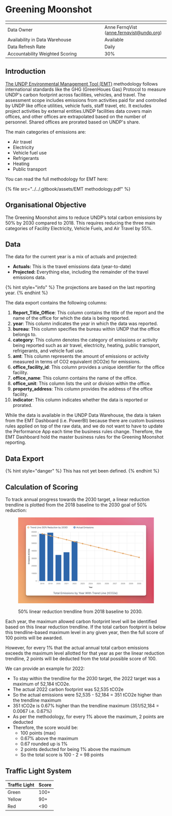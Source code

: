 # Greening Moonshot

<table data-header-hidden><thead><tr><th width="289"></th><th></th></tr></thead><tbody><tr><td>Data Owner</td><td>Anne FernqVist (<a href="mailto:anne.fernqvist@undp.org">anne.fernqvist@undp.org</a>)</td></tr><tr><td>Availability in Data Warehouse</td><td>Available</td></tr><tr><td>Data Refresh Rate</td><td>Daily</td></tr><tr><td>Accountability Weighted Scoring</td><td>30%</td></tr></tbody></table>

## Introduction

[The UNDP Environmental Management Tool (EMT)](https://app.powerbi.com/groups/me/reports/a7ff2749-e24a-4bb8-bb7a-e0147fd7f8df/ReportSection?ctid=b3e5db5e-2944-4837-99f5-7488ace54319\&experience=power-bi) methodology follows international standards like the GHG (GreenHoues Gas) Protocol to measure UNDP's carbon footprint across facilities, vehicles, and travel. The assessment scope includes emissions from activities paid for and controlled by UNDP like office utilities, vehicle fuels, staff travel, etc. It excludes project activities by external entities.UNDP facilities data covers main offices, and other offices are extrapolated based on the number of personnel. Shared offices are prorated based on UNDP's share.

The main categories of emissions are:

* Air travel
* Electricity
* Vehicle fuel use
* Refrigerants
* Heating
* Public transport

You can read the full methodology for EMT here:

{% file src="../../.gitbook/assets/EMT methodology.pdf" %}

## Organisational Objective

The Greening Moonshot aims to reduce UNDP’s total carbon emissions by 50% by 2030 compared to 2018. This requires reducing the three main categories of Facility Electricity, Vehicle Fuels, and Air Travel by 55%.

## Data

The data for the current year is a mix of actuals and projected:

* **Actuals:** This is the travel emissions data (year-to-date)
* **Projected:** Everything else, including the remainder of the travel emissions data.&#x20;

{% hint style="info" %}
The projections are based on the last reporting year.&#x20;
{% endhint %}

The data export contains the following columns:

1. **Report\_Title\_Office**: This column contains the title of the report and the name of the office for which the data is being reported.
2. **year**: This column indicates the year in which the data was reported.
3. **bureau**: This column specifies the bureau within UNDP that the office belongs to.&#x20;
4. **category**: This column denotes the category of emissions or activity being reported such as air travel, electricity, heating, public transport, refrigerants, and vehicle fuel use.
5. **amt**: This column represents the amount of emissions or activity measured in terms of CO2 equivalent (tCO2e) for emissions.
6. **office\_facility\_id**: This column provides a unique identifier for the office facility.
7. **office\_name**: This column contains the name of the office.
8. **office\_unit**: This column lists the unit or division within the office.
9. **property\_address**: This column provides the address of the office facility.
10. **indicator**: This column indicates whether the data is reported or prorated.

While the data is available in the UNDP Data Warehouse, the data is taken from the EMT Dashboard (i.e. PowerBI) because there are custom business rules applied on top of the raw data, and we do not want to have to update the Performance App each time the business rules change. Therefore, the EMT Dashboard hold the master business rules for the Greening Moonshot reporting.

## Data Export

{% hint style="danger" %}
This has not yet been defined.
{% endhint %}

## Calculation of Scoring

To track annual progress towards the 2030 target, a linear reduction trendline is plotted from the 2018 baseline to the 2030 goal of 50% reduction:

<figure><img src="../../.gitbook/assets/UNDP Greening Moonshot Trendline.png" alt=""><figcaption><p>50% linear reduction trendline from 2018 baseline to 2030.</p></figcaption></figure>

Each year, the maximum allowed carbon footprint level will be identified based on this linear reduction trendline. If the total carbon footprint is below this trendline-based maximum level in any given year, then the full score of 100 points will be awarded.

However, for every 1% that the actual annual total carbon emissions exceeds the maximum level allotted for that year as per the linear reduction trendline, 2 points will be deducted from the total possible score of 100.

We can provide an example for 2022:

* To stay within the trendline for the 2030 target, the 2022 target was a maximum of 52,184 tCO2e.
* The actual 2022 carbon footprint was 52,535 tCO2e
* So the actual emissions were 52,535 - 52,184 = 351 tCO2e higher than the trendline maximum
* 351 tCO2e is 0.67% higher than the trendline maximum (351/52,184 = 0.0067 i.e. 0.67%)
* As per the methodology, for every 1% above the maximum, 2 points are deducted
* Therefore, the score would be:
  * 100 points (max)
  * 0.67% above the maximum
  * 0.67 rounded up is 1%
  * 2 points deducted for being 1% above the maximum
  * So the total score is 100 - 2 = 98 points

## Traffic Light System

| Traffic Light | Score |
| ------------- | ----- |
| Green         | 100+  |
| Yellow        | 90+   |
| Red           | <90   |
